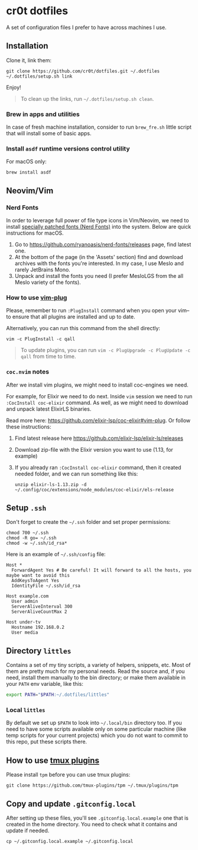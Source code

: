 # cr0t dotfiles

A set of configuration files I prefer to have across machines I use.

## Installation

Clone it, link them:

```console
git clone https://github.com/cr0t/dotfiles.git ~/.dotfiles
~/.dotfiles/setup.sh link
```

Enjoy!

> To clean up the links, run `~/.dotfiles/setup.sh clean`.

### Brew in apps and utilities

In case of fresh machine installation, consider to run `brew_fre.sh` little script that
will install some of basic apps.

### Install `asdf` runtime versions control utility

For macOS only:

```console
brew install asdf
```

## Neovim/Vim

### Nerd Fonts

In order to leverage full power of file type icons in Vim/Neovim, we need to install [specially patched fonts (Nerd Fonts)](https://github.com/ryanoasis/nerd-fonts) into the system. Below are quick instructions for macOS.

1. Go to https://github.com/ryanoasis/nerd-fonts/releases page, find latest one.
2. At the bottom of the page (in the 'Assets' section) find and download archives with the fonts you're interested. In my case, I use Meslo and rarely JetBrains Mono.
3. Unpack and install the fonts you need (I prefer MesloLGS from the all Meslo variety of the fonts).

### How to use [vim-plug](https://github.com/junegunn/vim-plug)

Please, remember to run `:PlugInstall` command when you open your vim–to ensure
that all plugins are installed and up to date.

Alternatively, you can run this command from the shell directly:

```console
vim -c PlugInstall -c qall
```

> To update plugins, you can run `vim -c PlugUpgrade -c PlugUpdate -c qall` from time to time.

### `coc.nvim` notes

After we install vim plugins, we might need to install coc-engines we need.

For example, for Elixir we need to do next. Inside `vim` session we need to run
`:CocInstall coc-elixir` command. As well, as we might need to download and unpack
latest ElixirLS binaries.

Read more here: https://github.com/elixir-lsp/coc-elixir#vim-plug. Or follow
these instructions:

1. Find latest release here https://github.com/elixir-lsp/elixir-ls/releases
2. Download zip-file with the Elixir version you want to use (1.13, for example)
3. If you already ran `:CocInstall coc-elixir` command, then it created needed
   folder, and we can run something like this:

   ```console
   unzip elixir-ls-1.13.zip -d ~/.config/coc/extensions/node_modules/coc-elixir/els-release
   ```

## Setup `.ssh`

Don't forget to create the `~/.ssh` folder and set proper permissions:

```console
chmod 700 ~/.ssh
chmod -R go= ~/.ssh
chmod -w ~/.ssh/id_rsa*
```

Here is an example of `~/.ssh/config` file:

```console
Host *
  ForwardAgent Yes # Be careful! It will forward to all the hosts, you maybe want to avoid this
  AddKeysToAgent Yes
  IdentityFile ~/.ssh/id_rsa

Host example.com
  User admin
  ServerAliveInterval 300
  ServerAliveCountMax 2

Host under-tv
  Hostname 192.168.0.2
  User media
```

## Directory `littles`

Contains a set of my tiny scripts, a variety of helpers, snippets, etc. Most of
them are pretty much for my personal needs. Read the source and, if you need,
install them manually to the bin directory; or make them available in your
`PATH` env variable, like this:

```bash
export PATH="$PATH:~/.dotfiles/littles"
```

### Local `littles`

By default we set up `$PATH` to look into `~/.local/bin` directory too. If you need to have
some scripts available only on some particular machine (like temp scripts for your current
projects) which you do not want to commit to this repo, put these scripts there.

## How to use [tmux plugins](https://github.com/tmux-plugins)

Please install `tpm` before you can use tmux plugins:

```console
git clone https://github.com/tmux-plugins/tpm ~/.tmux/plugins/tpm
```

## Copy and update `.gitconfig.local`

After setting up these files, you'll see `.gitconfig.local.example` one that is
created in the home directory. You need to check what it contains and update if
needed.

```console
cp ~/.gitconfig.local.example ~/.gitconfig.local
```
